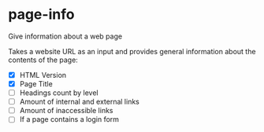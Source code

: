 # page-info
Give information about a web page 

Takes a website URL as an input and provides general information
about the contents of the page:

- [X] HTML Version
- [X]  Page Title
- [ ]  Headings count by level
- [ ]  Amount of internal and external links
- [ ] Amount of inaccessible links
- [ ] If a page contains a login form
